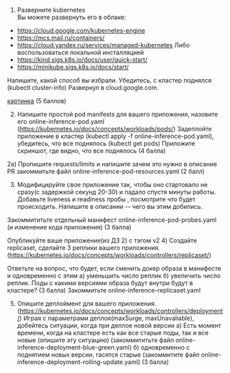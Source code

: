 1) Разверните kubernetes  
Вы можете развернуть его в облаке:
- https://cloud.google.com/kubernetes-engine
- https://mcs.mail.ru/containers/
- https://cloud.yandex.ru/services/managed-kubernetes
Либо воспользоваться локальной инсталляцией
- https://kind.sigs.k8s.io/docs/user/quick-start/
- https://minikube.sigs.k8s.io/docs/start/

Напишите, какой способ вы избрали. 
Убедитесь, с кластер поднялся (kubectl cluster-info) 
Развернул в cloud.google.com. 

[картинка](01.png)
(5 баллов)

2) Напишите простой pod manifests для вашего приложения, назовите его online-inference-pod.yaml (https://kubernetes.io/docs/concepts/workloads/pods/)
Задеплойте приложение в кластер (kubectl apply -f online-inference-pod.yaml), убедитесь, что все поднялось (kubectl get pods)
Приложите скриншот, где видно, что все поднялось
(4 балла)

2а) Пропишите requests/limits и напишите зачем это нужно в описание PR
закоммитьте файл online-inference-pod-resources.yaml
(2 балл)

3) Модифицируйте свое приложение так, чтобы оно стартовало не сразу(с задержкой секунд 20-30) и падало спустя минуты работы. 
Добавьте liveness и readiness пробы , посмотрите что будет происходить.
Напишите в описании -- чего вы этим добились.

Закоммититьте отдельный манифест online-inference-pod-probes.yaml (и изменение кода приложения)
(3 балла)

Опубликуйте ваше приложение(из ДЗ 2) с тэгом v2
4) Создайте replicaset, сделайте 3 реплики вашего приложения. (https://kubernetes.io/docs/concepts/workloads/controllers/replicaset/)

Ответьте на вопрос, что будет, если сменить докер образа в манифесте и одновременно с этим 
а) уменьшить число реплик
б) увеличить число реплик.
Поды с какими версиями образа будут внутри будут в кластере?
(3 балла)
Закоммитьте online-inference-replicaset.yaml

5) Опишите деплоймент для вашего приложения.  (https://kubernetes.io/docs/concepts/workloads/controllers/deployment/)
Играя с параметрами деплоя(maxSurge, maxUnavaliable), добейтесь ситуации, когда при деплое новой версии 
a) Есть момент времени, когда на кластере есть как все старые поды, так и все новые (опишите эту ситуацию) (закоммититьте файл online-inference-deployment-blue-green.yaml)
б) одновременно с поднятием новых версии, гасятся старые (закоммитите файл online-inference-deployment-rolling-update.yaml)
(3 балла)